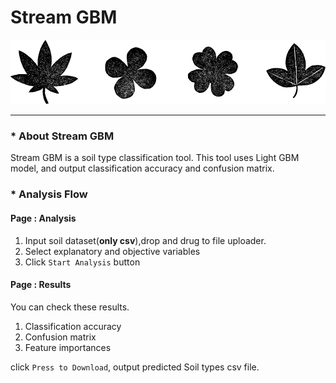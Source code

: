# Stream GBM
![leaf](./img_sample/plants_icon.png)
<br>
***
### * About Stream GBM
Stream GBM is a soil type classification tool. 
This tool uses Light GBM model, and output classification accuracy and confusion matrix.<br>

### * Analysis Flow<br>

#### Page : Analysis
1. Input soil dataset(__only csv__),drop and drug to file uploader.<br>
2. Select explanatory and objective variables<br>
3. Click `Start Analysis` button<br>

#### Page : Results
You can check these results.<br>

1. Classification accuracy<br>
2. Confusion matrix<br>
3. Feature importances<br>

click `Press to Download`, output predicted Soil types csv file.
